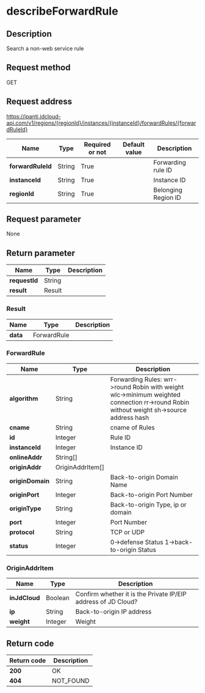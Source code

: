 # describeForwardRule


## Description
Search a non-web service rule

## Request method
GET

## Request address
https://ipanti.jdcloud-api.com/v1/regions/{regionId}/instances/{instanceId}/forwardRules/{forwardRuleId}

|Name|Type|Required or not|Default value|Description|
|---|---|---|---|---|
|**forwardRuleId**|String|True||Forwarding rule ID|
|**instanceId**|String|True||Instance ID|
|**regionId**|String|True||Belonging Region ID|

## Request parameter
None


## Return parameter
|Name|Type|Description|
|---|---|---|
|**requestId**|String||
|**result**|Result||


### Result
|Name|Type|Description|
|---|---|---|
|**data**|ForwardRule||
### ForwardRule
|Name|Type|Description|
|---|---|---|
|**algorithm**|String|Forwarding Rules: wrr->round Robin with weight  wlc->minimum weighted connection  rr->round Robin without weight  sh->source address hash|
|**cname**|String|cname of Rules|
|**id**|Integer|Rule ID|
|**instanceId**|Integer|Instance ID|
|**onlineAddr**|String[]||
|**originAddr**|OriginAddrItem[]||
|**originDomain**|String|Back-to-origin Domain Name|
|**originPort**|Integer|Back-to-origin Port Number|
|**originType**|String|Back-to-origin Type, ip or domain|
|**port**|Integer|Port Number|
|**protocol**|String|TCP or UDP|
|**status**|Integer|0->defense Status  1->back-to-origin Status|
### OriginAddrItem
|Name|Type|Description|
|---|---|---|
|**inJdCloud**|Boolean|Confirm whether it is the Private IP/EIP address of JD Cloud?|
|**ip**|String|Back-to-origin IP address|
|**weight**|Integer|Weight|

## Return code
|Return code|Description|
|---|---|
|**200**|OK|
|**404**|NOT_FOUND|
